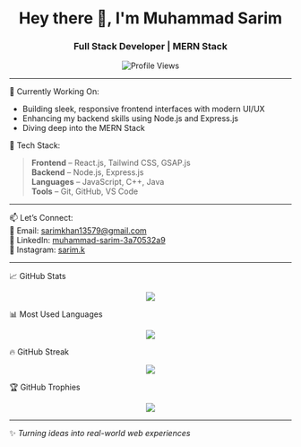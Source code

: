 <h1 align="center">Hey there 👋, I'm Muhammad Sarim</h1>
<h3 align="center">Full Stack Developer |  MERN Stack </h3>

<p align="center">
  <img src="https://komarev.com/ghpvc/?username=muhammadsarim11&label=Profile%20views&color=0e75b6&style=flat" alt="Profile Views" />
</p>

---

🚀 Currently Working On:
- Building sleek, responsive frontend interfaces with modern UI/UX  
- Enhancing my backend skills using Node.js and Express.js  
- Diving deep into the MERN Stack  

🧰 Tech Stack:
> **Frontend** – React.js, Tailwind CSS, GSAP.js  
> **Backend** – Node.js, Express.js  
> **Languages** – JavaScript, C++, Java  
> **Tools** – Git, GitHub, VS Code  

---

📫 Let’s Connect:  
📩 Email: [sarimkhan13579@gmail.com](mailto:sarimkhan13579@gmail.com)  
💼 LinkedIn: [muhammad-sarim-3a70532a9](https://linkedin.com/in/muhammad-sarim-3a70532a9)  
📸 Instagram: [sarim.k](https://instagram.com/sarim.k)

---

📈 GitHub Stats  
<p align="center">
  <img src="https://github-readme-stats.vercel.app/api?username=muhammadsarim11&show_icons=true&theme=tokyonight" />
</p>

📊 Most Used Languages  
<p align="center">
  <img src="https://github-readme-stats.vercel.app/api/top-langs/?username=muhammadsarim11&layout=compact&theme=tokyonight" />
</p>

🔥 GitHub Streak  
<p align="center">
  <img src="https://github-readme-streak-stats.herokuapp.com/?user=muhammadsarim11&theme=tokyonight" />
</p>

🏆 GitHub Trophies  
<p align="center">
  <img src="https://github-profile-trophy.vercel.app/?username=muhammadsarim11&theme=tokyonight&row=1&column=6" />
</p>

---

✨ *Turning ideas into real-world web experiences*
